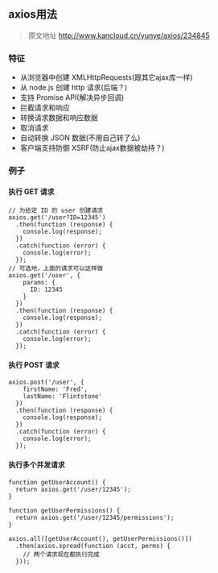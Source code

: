 ## axios用法
>  原文地址 http://www.kancloud.cn/yunye/axios/234845

### 特征
* 从浏览器中创建 XMLHttpRequests(跟其它ajax库一样)
* 从 node.js 创建 http 请求(后端？)
* 支持 Promise API(解决异步回调)
* 拦截请求和响应
* 转换请求数据和响应数据
* 取消请求
* 自动转换 JSON 数据(不用自己转了么)
* 客户端支持防御 XSRF(防止ajax数据被劫持？)

### 例子

#### 执行 GET 请求
```
// 为给定 ID 的 user 创建请求
axios.get('/user?ID=12345')
  .then(function (response) {
    console.log(response);
  })
  .catch(function (error) {
    console.log(error);
  });
// 可选地，上面的请求可以这样做
axios.get('/user', {
    params: {
      ID: 12345
    }
  })
  .then(function (response) {
    console.log(response);
  })
  .catch(function (error) {
    console.log(error);
  });
```
#### 执行 POST 请求
```
axios.post('/user', {
    firstName: 'Fred',
    lastName: 'Flintstone'
  })
  .then(function (response) {
    console.log(response);
  })
  .catch(function (error) {
    console.log(error);
  });
```
#### 执行多个并发请求
```
function getUserAccount() {
  return axios.get('/user/12345');
}

function getUserPermissions() {
  return axios.get('/user/12345/permissions');
}

axios.all([getUserAccount(), getUserPermissions()])
  .then(axios.spread(function (acct, perms) {
    // 两个请求现在都执行完成
  }));
  ```

